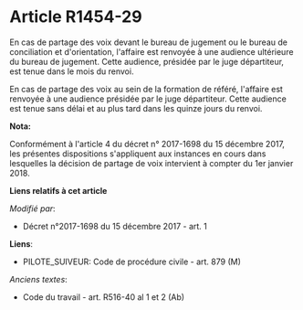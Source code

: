 # Article R1454-29

En cas de partage des voix devant le bureau de jugement ou le bureau de conciliation et d'orientation, l'affaire est renvoyée
à une audience ultérieure du bureau de jugement. Cette audience, présidée par le juge départiteur, est tenue dans le mois du
renvoi.

En cas de partage des voix au sein de la formation de référé, l'affaire est renvoyée à une audience présidée par le juge
départiteur. Cette audience est tenue sans délai et au plus tard dans les quinze jours du renvoi.

**Nota:**

Conformément à l'article 4 du décret n° 2017-1698 du 15 décembre 2017, les présentes dispositions s'appliquent aux instances
en cours dans lesquelles la décision de partage de voix intervient à compter du 1er janvier 2018.

**Liens relatifs à cet article**

_Modifié par_:

  - Décret n°2017-1698 du 15 décembre 2017 - art. 1

**Liens**:

  - PILOTE_SUIVEUR: Code de procédure civile - art. 879 (M)

_Anciens textes_:

  - Code du travail - art. R516-40 al 1 et 2 (Ab)
